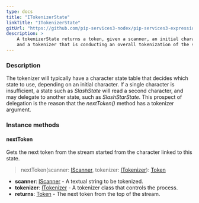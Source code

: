 ```yaml
---
type: docs
title: "ITokenizerState"
linkTitle: "ITokenizerState"
gitUrl: "https://github.com/pip-services3-nodex/pip-services3-expressions-nodex"
description: > 
    A tokenizerState returns a token, given a scanner, an initial character read from the scanner,
    and a tokenizer that is conducting an overall tokenization of the scanner. 
---
```


### Description
The tokenizer will typically have a character state table that decides which state to use, depending on an initial 
character. If a single character is insufficient, a state such as *SlashState*
will read a second character, and may delegate to another state, such as *SlashStarState*.
This prospect of delegation is the reason that the *nextToken()*
method has a tokenizer argument.

### Instance methods

#### nextToken
Gets the next token from the stream started from the character linked to this state.

> nextToken(scanner: [IScanner](../../io/iscanner), tokenizer: [ITokenizer](../itokenizer)): [Token](../token)

- **scanner**: [IScanner](../../io/iscanner) - A textual string to be tokenized.
- **tokenizer**: [ITokenizer](../itokenizer) - A tokenizer class that controls the process.
- **returns**: [Token](../token) - The next token from the top of the stream.